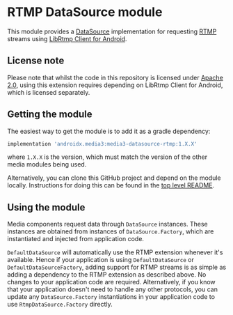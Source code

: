 # RTMP DataSource module

This module provides a [DataSource][] implementation for requesting [RTMP][]
streams using [LibRtmp Client for Android][].

[DataSource]: ../datasource/src/main/java/androidx/media3/datasource/DataSource.java
[RTMP]: https://en.wikipedia.org/wiki/Real-Time_Messaging_Protocol
[LibRtmp Client for Android]: https://github.com/ant-media/LibRtmp-Client-for-Android

## License note

Please note that whilst the code in this repository is licensed under
[Apache 2.0][], using this extension requires depending on LibRtmp Client for
Android, which is licensed separately.

[Apache 2.0]: ../../LICENSE

## Getting the module

The easiest way to get the module is to add it as a gradle dependency:

```gradle
implementation 'androidx.media3:media3-datasource-rtmp:1.X.X'
```

where `1.X.X` is the version, which must match the version of the other media
modules being used.

Alternatively, you can clone this GitHub project and depend on the module
locally. Instructions for doing this can be found in the [top level README][].

[top level README]: ../../README.md

## Using the module

Media components request data through `DataSource` instances. These instances
are obtained from instances of `DataSource.Factory`, which are instantiated and
injected from application code.

`DefaultDataSource` will automatically use the RTMP extension whenever it's
available. Hence if your application is using `DefaultDataSource` or
`DefaultDataSourceFactory`, adding support for RTMP streams is as simple as
adding a dependency to the RTMP extension as described above. No changes to your
application code are required. Alternatively, if you know that your application
doesn't need to handle any other protocols, you can update any
`DataSource.Factory` instantiations in your application code to use
`RtmpDataSource.Factory` directly.
